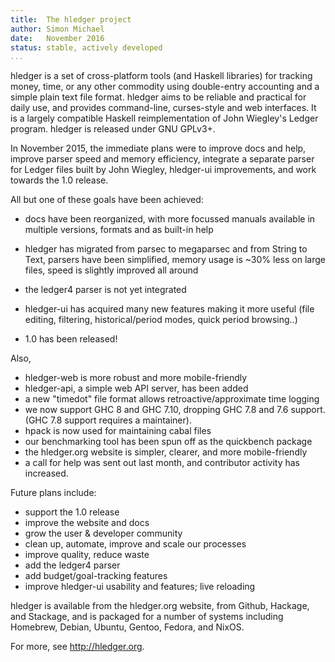 ```yaml
---
title:  The hledger project
author: Simon Michael
date:   November 2016
status: stable, actively developed
...
```


hledger is a set of cross-platform tools (and Haskell libraries) for
tracking money, time, or any other commodity using double-entry
accounting and a simple plain text file format.
hledger aims to be reliable and practical for daily use, and provides
command-line, curses-style and web interfaces.  It is a largely
compatible Haskell reimplementation of John Wiegley's Ledger program.
hledger is released under GNU GPLv3+.

In November 2015, the immediate plans were to
improve docs and help,
improve parser speed and memory efficiency, 
integrate a separate parser for Ledger files built by John Wiegley,
hledger-ui improvements,
and work towards the 1.0 release.

All but one of these goals have been achieved:

- docs have been reorganized, with more focussed manuals available in
  multiple versions, formats and as built-in help
  
- hledger has migrated from parsec to megaparsec and from String to Text,
  parsers have been simplified, memory usage is ~30% less on large files,
  speed is slightly improved all around
  
- the ledger4 parser is not yet integrated

- hledger-ui has acquired many new features making it more useful
  (file editing, filtering, historical/period modes, quick period browsing..)

- 1.0 has been released!

Also,

- hledger-web is more robust and more mobile-friendly
- hledger-api, a simple web API server, has been added
- a new "timedot" file format allows retroactive/approximate time logging
- we now support GHC 8 and GHC 7.10, dropping GHC 7.8 and 7.6 support.
  (GHC 7.8 support requires a maintainer).
- hpack is now used for maintaining cabal files
- our benchmarking tool has been spun off as the quickbench package
- the hledger.org website is simpler, clearer, and more mobile-friendly
- a call for help was sent out last month, and contributor activity
  has increased.

Future plans include:

- support the 1.0 release
- improve the website and docs
- grow the user & developer community
- clean up, automate, improve and scale our processes
- improve quality, reduce waste
- add the ledger4 parser
- add budget/goal-tracking features
- improve hledger-ui usability and features; live reloading

hledger is available from the hledger.org website, from Github,
Hackage, and Stackage, and is packaged for a number of systems
including Homebrew, Debian, Ubuntu, Gentoo, Fedora, and NixOS.

For more, see <http://hledger.org>.
